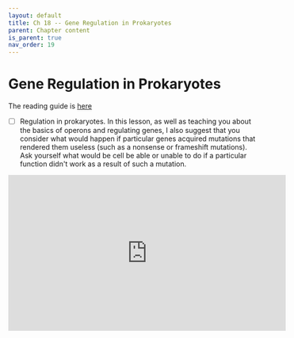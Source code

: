 ```yaml
---
layout: default
title: Ch 18 -- Gene Regulation in Prokaryotes
parent: Chapter content
is_parent: true
nav_order: 19
---
```


# Gene Regulation in Prokaryotes

The reading guide is [here](ch18_rg.html)

- [ ] Regulation in prokaryotes. In this lesson, as well as teaching you about the basics of operons and regulating genes, I also suggest that you consider what would happen if particular genes acquired mutations that rendered them useless (such as a nonsense or frameshift mutations). Ask yourself what would be cell be able or unable to do if a particular function didn't work as a result of such a mutation.
<iframe width="560" height="315" src="https://www.youtube.com/embed/xpCQpKPBXEA" frameborder="0" allow="accelerometer; autoplay; clipboard-write; encrypted-media; gyroscope; picture-in-picture" allowfullscreen></iframe>
